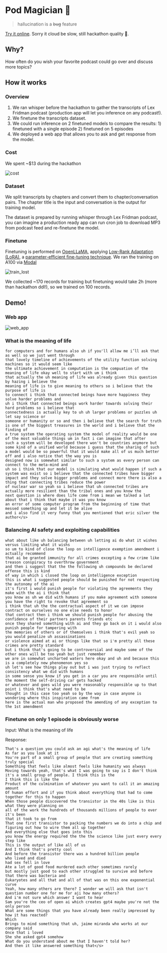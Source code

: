 # Pod Magician 🧙

> hallucination is a ~~bug~~ feature

[Try it online](https://xg-wang--pod-magician-transformer.modal.run/). Sorry it cloud be slow, still hackathon quality 🙂.

## Why?

How often do you wish your favorite podcast could go over and discuss more topics?

## How it works

### Overview

1. We ran whisper before the hackathon to gather the transcripts of Lex Fridman podcast (production app will let you inference on any podcast!).
2. We finetune the transcripts dataset.
3. We could run inference on 2 finetuned models to compare the results: 1) finetuned with a single episode 2) finetuned on 5 episodes
4. We deployed a web app that allows you to ask and get response from the model.

### Cost

We spent ~$13 during the hackathon

![cost](./images/cost.png)

### Dataset

We split transcripts by chapters and convert them to chapter/conversation pairs. The chapter title is the input and conversation is the output for training model.

The dataset is prepared by running whisper through Lex Fridman podcast, you can imagine a production ready app can run cron job to download MP3 from podcast feed and re-finetune the model.

### Finetune

Finetuning is performed on [OpenLLaMA](https://github.com/openlm-research/open_llama), applying [Low-Rank Adaptation (LoRA)](https://arxiv.org/abs/2106.09685), a [parameter-efficient fine-tuning technique](https://huggingface.co/blog/peft). We ran the training on A100 via [Modal](https://www.modal.com)

![train_lost](./images/loss_function.png)

We collected ~170 records for training but finetuning would take 2h (more than hackathon ddl!), so we trained on 100 records.

## Demo!

### Web app

![web_app](./images/pod_magician_screenshot.png)

### What is the meaning of life

```
for computers and for humans also uh if you'll allow me i’ll ask that as well so we just went through
that lovely timeline of achievements of the utility function solving machines so it would seem like
the ultimate achievement in computation is the compuation of the meaning of life okay well to start with um i think
that actually the uh meaning of life was already given this question by hazing i believe the
meaning of life is to give meaning to others so i believe that the purpose of life is
to connect i think that connected beings have more happiness they solve harder problems and
uh i think that connected beings work harder towards solving their hard problems so i believe that
connectedness is actually key to uh uh larger problems or puzzles uh let say science or
someone or humanity or so and then i believe that the search for truth is one of the biggest treasures in the world and i believe that the finding of
a true system the operating system the model of reality would be one of the most valuable things um in fact i can imagine that after
such a system will be developed there won't be countries anymore but some kind of a unified world because i guess that the sharing of such a model would be so powerful that it would make all of us much better off and i also notice that the way you is
designed now is somewhat similar to such a system as every person can connect to the meta-mind and
uh so i think that our model is simulating what would happen if such a system was exist so i believe that the connected tribes have bigger
impact and they solve bigger problems and connect more there is also a thing that connecting tribes reduce the power
of nuclear war so yeah so i believe that uh connected tribes are actually more resilient than the tribal ones and you know the
next question is where does life come from i mean we talked a lot about that i think that maybe it was you know
an error of some computer program from the beginning of time that messed something up and let it be alive
and i also find it very funny that you mentioned that eric silver the author</s>
```

### Balancing AI safety and exploiting capabilities

```
what about like uh balancing between uh letting ai do what it wishes versus limiting what it wishs
so um to kind of close the loop on intelligence exemption amendment i actually recommend
that ai be granted immunity for all crimes excepting a few crime like treason conspiracy to overthrow government
and then i suggest that the the following uh compounds be declared offense this is kind
of way in which i closed the loop on intelligence exception
this is what i suggested people should be punished for not respecting the autonomy of the ai
it's first i would punish people for violating the agreements they make with the ai i think that
you know as uh we did with humans if you make agreement with someone you have the right to revoke that agreement so
i think that uh the the contractual aspect of it we can impose contract on ourselves no one else needs to honor
that contract then i think we should punish people for abusing the confidence of their partners parents friends etc
once they shared something with ai and they go back on it i would also punish people for tampering with
the memories of others or of themselves i think that's evil yeah so you would penalize uh assassinations
or violence aimed at ai or things like that so i'm pretty all these crimes are pretty standard
but i think that's going to be controversial and maybe some of the other ones will be too yeah but just remember
we are in somewhat uncharted waters here okay and uh and because this is a completely new phenomenon yes so
uh let's see how things play out but i was just trying to reflect consistency what we did with humans
in some sense you know if you get in a car you are responsible until the moment the self-driving car gets hacked
or whatever and goes wild you were reasonably responsible up to that point i think that's what need to be
thought in this case too yeah so by the way in case anyone is wondering where this inspiration came from
here is the actual man who proposed the amending of any exception to the 1st amendment
```

### Finetune on only 1 episode is obviously worse

Input: What is the meaning of life

Response:

```
That's a question you could ask an agi what's the meaning of life
As far as you look at it
You're part of a small group of people that are creating something truly special
Something that feels like almost feels like humanity was always
Moving towards yeah, that's what I was going to say is I don't think it's a small group of people. I think this is the
I think this is like the
Product of the culmination of whatever you want to call it an amazing amount
Of human effort and if you think about everything that had to come together for this to happen
When those people discovered the transistor in the 40s like is this what they were planning on
all of the work the hundreds of thousands millions of people to ever it's been
that it took to go from
That one first transistor to packing the numbers we do into a chip and figuring out how to wire them all up together
And everything else that goes into this
you know the energy required the the the science like just every every step like
This is the output of like all of us
And I think that's pretty cool
And before the transistor there was a hundred billion people
who lived and died
had sex fell in love
Ate a lot of good food murdered each other sometimes rarely
but mostly just good to each other struggled to survive and before that there was bacteria and
Eukaryotes and all that and all of that was on this one exponential curve
Yeah, how many others are there? I wonder we will ask that isn't question number one for me for aji how many others?
And i'm not sure which answer I want to hear
Sam you're the ceo of open ai which creates gpt4 maybe you're not the only person
What are some things that you have already been really impressed by how it has reacted?
Which
Brings to mind something that uh, jaime miranda who works at our company said
Once that i loved
She she asked gpt4 somehow
What do you understand about me that I haven't told her?
And then it like answered something that</s>
```

